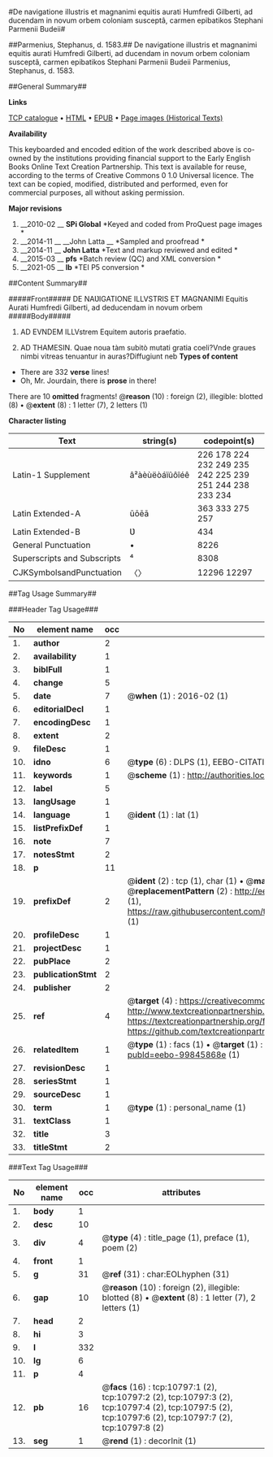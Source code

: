 #De navigatione illustris et magnanimi equitis aurati Humfredi Gilberti, ad ducendam in novum orbem coloniam susceptâ, carmen epibatikos Stephani Parmenii Budeii#

##Parmenius, Stephanus, d. 1583.##
De navigatione illustris et magnanimi equitis aurati Humfredi Gilberti, ad ducendam in novum orbem coloniam susceptâ, carmen epibatikos Stephani Parmenii Budeii
Parmenius, Stephanus, d. 1583.

##General Summary##

**Links**

[TCP catalogue](http://www.ota.ox.ac.uk/tcp/)  • 
[HTML](http://tei.it.ox.ac.uk/tcp/Texts-HTML/free/A09/A09019.html)  • 
[EPUB](http://tei.it.ox.ac.uk/tcp/Texts-EPUB/free/A09/A09019.epub) • 
[Page images (Historical Texts)](https://historicaltexts.jisc.ac.uk/eebo-99845868e)

**Availability**

This keyboarded and encoded edition of the work described above is co-owned by the
    institutions providing financial support to the Early English Books Online Text Creation
    Partnership. This text is available for reuse, according to the terms of  Creative Commons 0 1.0 Universal
    licence. The text can be copied, modified, distributed and performed, even for commercial
    purposes, all without asking permission.

**Major revisions**

1. __2010-02 __ __SPi Global__ *Keyed and coded from ProQuest page images *
1. __2014-11 __ __John Latta __ *Sampled and proofread *
1. __2014-11 __ __John Latta__ *Text and markup reviewed and edited *
1. __2015-03 __ __pfs__ *Batch review (QC) and XML conversion *
1. __2021-05 __ __lb__ *TEI P5 conversion *

##Content Summary##

#####Front#####
DE NAƲIGATIONE ILLVSTRIS ET MAGNANIMI Equitis Aurati Humfredi Gilberti, ad deducendam in novum orbem
#####Body#####

1. AD EVNDEM ILLVstrem Equitem autoris praefatio.

1. AD THAMESIN.
Quae noua tàm subitò mutati gratia coeli?Vnde graues nimbi vitreas tenuantur in auras?Diffugiunt neb
**Types of content**

  * There are 332 **verse** lines!
  * Oh, Mr. Jourdain, there is **prose** in there!

There are 10 **omitted** fragments! 
 @__reason__ (10) : foreign (2), illegible: blotted (8)  •  @__extent__ (8) : 1 letter (7), 2 letters (1)

**Character listing**


|Text|string(s)|codepoint(s)|
|---|---|---|
|Latin-1 Supplement|â²àèùëòáïûôîéê|226 178 224 232 249 235 242 225 239 251 244 238 233 234|
|Latin Extended-A|ūōēā|363 333 275 257|
|Latin Extended-B|Ʋ|434|
|General Punctuation|•|8226|
|Superscripts             and Subscripts|⁴|8308|
|CJKSymbolsandPunctuation|〈〉|12296 12297|

##Tag Usage Summary##

###Header Tag Usage###

|No|element name|occ|attributes|
|---|---|---|---|
|1.|__author__|2||
|2.|__availability__|1||
|3.|__biblFull__|1||
|4.|__change__|5||
|5.|__date__|7| @__when__ (1) : 2016-02 (1)|
|6.|__editorialDecl__|1||
|7.|__encodingDesc__|1||
|8.|__extent__|2||
|9.|__fileDesc__|1||
|10.|__idno__|6| @__type__ (6) : DLPS (1), EEBO-CITATION (1), VID (1), EEBO-PROQUEST (1), STC (2)|
|11.|__keywords__|1| @__scheme__ (1) : http://authorities.loc.gov/ (1)|
|12.|__label__|5||
|13.|__langUsage__|1||
|14.|__language__|1| @__ident__ (1) : lat (1)|
|15.|__listPrefixDef__|1||
|16.|__note__|7||
|17.|__notesStmt__|2||
|18.|__p__|11||
|19.|__prefixDef__|2| @__ident__ (2) : tcp (1), char (1)  •  @__matchPattern__ (2) : ([0-9\-]+):([0-9IVX]+) (1), (.+) (1)  •  @__replacementPattern__ (2) : http://eebo.chadwyck.com/downloadtiff?vid=$1&page=$2 (1), https://raw.githubusercontent.com/textcreationpartnership/Texts/master/tcpchars.xml#$1 (1)|
|20.|__profileDesc__|1||
|21.|__projectDesc__|1||
|22.|__pubPlace__|2||
|23.|__publicationStmt__|2||
|24.|__publisher__|2||
|25.|__ref__|4| @__target__ (4) : https://creativecommons.org/publicdomain/zero/1.0/ (1), http://www.textcreationpartnership.org/docs/. (1), https://textcreationpartnership.org/faq/#faq05 (1), https://github.com/textcreationpartnership (1)|
|26.|__relatedItem__|1| @__type__ (1) : facs (1)  •  @__target__ (1) : https://data.historicaltexts.jisc.ac.uk/view?pubId=eebo-99845868e (1)|
|27.|__revisionDesc__|1||
|28.|__seriesStmt__|1||
|29.|__sourceDesc__|1||
|30.|__term__|1| @__type__ (1) : personal_name (1)|
|31.|__textClass__|1||
|32.|__title__|3||
|33.|__titleStmt__|2||


###Text Tag Usage###

|No|element name|occ|attributes|
|---|---|---|---|
|1.|__body__|1||
|2.|__desc__|10||
|3.|__div__|4| @__type__ (4) : title_page (1), preface (1), poem (2)|
|4.|__front__|1||
|5.|__g__|31| @__ref__ (31) : char:EOLhyphen (31)|
|6.|__gap__|10| @__reason__ (10) : foreign (2), illegible: blotted (8)  •  @__extent__ (8) : 1 letter (7), 2 letters (1)|
|7.|__head__|2||
|8.|__hi__|3||
|9.|__l__|332||
|10.|__lg__|6||
|11.|__p__|4||
|12.|__pb__|16| @__facs__ (16) : tcp:10797:1 (2), tcp:10797:2 (2), tcp:10797:3 (2), tcp:10797:4 (2), tcp:10797:5 (2), tcp:10797:6 (2), tcp:10797:7 (2), tcp:10797:8 (2)|
|13.|__seg__|1| @__rend__ (1) : decorInit (1)|

